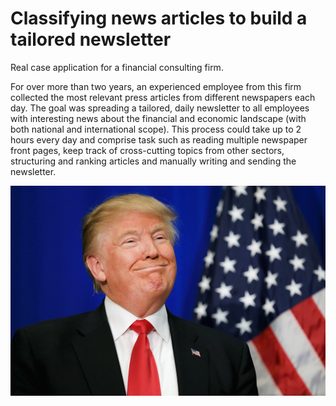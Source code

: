 # Classifying news articles to build a tailored newsletter

Real case application for a financial consulting firm.

For over more than two years, an experienced employee from this firm collected the most relevant press articles from different newspapers each day. The goal was spreading a tailored, daily newsletter to all employees with interesting news about the financial and economic landscape (with both national and international scope). This process could take up to 2 hours every day and comprise task such as reading multiple newspaper front pages, keep track of cross-cutting topics from other sectors, structuring and ranking articles and manually writing and sending the newsletter.

![alt text](https://github.com/adriamoya/bcpnews/blob/master/Trump-fake.jpg)
